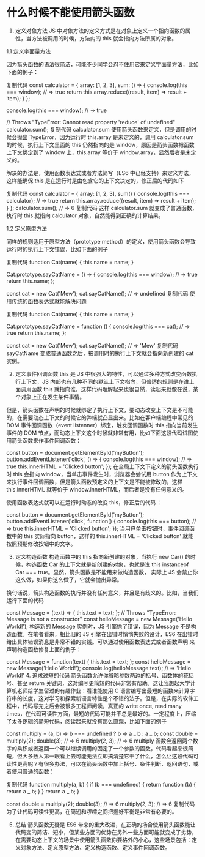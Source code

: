 # 什么时候不能使用箭头函数

1. 定义对象方法
   JS 中对象方法的定义方式是在对象上定义一个指向函数的属性，当方法被调用的时候，方法内的 this 就会指向方法所属的对象。

1.1 定义字面量方法

因为箭头函数的语法很简洁，可能不少同学会忍不住用它来定义字面量方法，比如下面的例子：

复制代码
const calculator = {
array: [1, 2, 3],
sum: () => {
console.log(this === window); // => true
return this.array.reduce((result, item) => result + item);
}
};

console.log(this === window); // => true

// Throws "TypeError: Cannot read property 'reduce' of undefined"
calculator.sum();
复制代码
calculator.sum 使用箭头函数来定义，但是调用的时候会抛出 TypeError，因为运行时 this.array 是未定义的，调用 calculator.sum 的时候，执行上下文里面的 this 仍然指向的是 window，原因是箭头函数把函数上下文绑定到了 window 上，this.array 等价于 window.array，显然后者是未定义的。

解决的办法是，使用函数表达式或者方法简写（ES6 中已经支持）来定义方法，这样能确保 this 是在运行时是由包含它的上下文决定的，修正后的代码如下

复制代码
const calculator = {
array: [1, 2, 3],
sum() {
console.log(this === calculator); // => true
return this.array.reduce((result, item) => result + item);
}
};
calculator.sum(); // => 6
复制代码
这样 calculator.sum 就变成了普通函数，执行时 this 就指向 calculator 对象，自然能得到正确的计算结果。

1.2 定义原型方法

同样的规则适用于原型方法（prototype method）的定义，使用箭头函数会导致运行时的执行上下文错误，比如下面的例子

复制代码
function Cat(name) {
this.name = name;
}

Cat.prototype.sayCatName = () => {
console.log(this === window); // => true
return this.name;
};

const cat = new Cat('Mew');
cat.sayCatName(); // => undefined
复制代码
使用传统的函数表达式就能解决问题

复制代码
function Cat(name) {
this.name = name;
}

Cat.prototype.sayCatName = function () {
console.log(this === cat); // => true
return this.name;
};

const cat = new Cat('Mew');
cat.sayCatName(); // => 'Mew'
复制代码
sayCatName 变成普通函数之后，被调用时的执行上下文就会指向新创建的 cat 实例。

2. 定义事件回调函数
   this 是 JS 中很强大的特性，可以通过多种方式改变函数执行上下文，JS 内部也有几种不同的默认上下文指向，但普适的规则是在谁上面调用函数 this 就指向谁，这样代码理解起来也很自然，读起来就像在说，某个对象上正在发生某件事情。

但是，箭头函数在声明的时候就绑定了执行上下文，要动态改变上下文是不可能的，在需要动态上下文的时候它的弊端就凸显出来。比如在客户端编程中常见的 DOM 事件回调函数（event listenner）绑定，触发回调函数时 this 指向当前发生事件的 DOM 节点，而动态上下文这个时候就非常有用，比如下面这段代码试图使用箭头函数来作事件回调函数：

const button = document.getElementById('myButton');
button.addEventListener('click', () => {
console.log(this === window); // => true
this.innerHTML = 'Clicked button';
});
在全局上下文下定义的箭头函数执行时 this 会指向 window，当单击事件发生时，浏览器会尝试用 button 作为上下文来执行事件回调函数，但是箭头函数预定义的上下文是不能被修改的，这样 this.innerHTML 就等价于 window.innerHTML，而后者是没有任何意义的。

使用函数表达式就可以在运行时动态的改变 this，修正后的代码 ：

const button = document.getElementById('myButton');
button.addEventListener('click', function() {
console.log(this === button); // => true
this.innerHTML = 'Clicked button';
});
当用户单击按钮时，事件回调函数中的 this 实际指向 button，这样的 this.innerHTML = 'Clicked button' 就能按照预期修改按钮中的文字。

3. 定义构造函数
   构造函数中的 this 指向新创建的对象，当执行 new Car() 的时候，构造函数 Car 的上下文就是新创建的对象，也就是说 this instanceof Car === true。显然，箭头函数是不能用来做构造函数， 实际上 JS 会禁止你这么做，如果你这么做了，它就会抛出异常。

换句话说，箭头构造函数的执行并没有任何意义，并且是有歧义的。比如，当我们运行下面的代码

const Message = (text) => {
this.text = text;
};
// Throws "TypeError: Message is not a constructor"
const helloMessage = new Message('Hello World!');
构造新的 Message 实例时，JS 引擎抛了错误，因为 Message 不是构造函数。在笔者看来，相比旧的 JS 引擎在出错时悄悄失败的设计，ES6 在出错时给出具体错误消息是非常不错的实践。可以通过使用函数表达式或者函数声明 来声明构造函数修复上面的例子：

const Message = function(text) {
this.text = text;
};
const helloMessage = new Message('Hello World!');
console.log(helloMessage.text); // => 'Hello World!' 4. 追求过短的代码
箭头函数允许你省略参数两边的括号、函数体的花括号、甚至 return 关键词，这对编写更简短的代码非常有帮助。这让我想起大学计算机老师给学生留过的有趣作业：看谁能使用 C 语言编写出最短的函数来计算字符串的长度，这对学习和探索新语言特性是个不错的法子。但是，在实际的软件工程中，代码写完之后会被很多工程师阅读，真正的 write once, read many times，在代码可读性方面，最短的代码可能并不总是最好的。一定程度上，压缩了太多逻辑的简短代码，阅读起来就没有那么直观，比如下面的例子

const multiply = (a, b) => b === undefined ? b => a _ b : a _ b;
const double = multiply(2);
double(3); // => 6
multiply(2, 3); // => 6
multiply 函数会返回两个数字的乘积或者返回一个可以继续调用的固定了一个参数的函数。代码看起来很简短，但大多数人第一眼看上去可能无法立即搞清楚它干了什么，怎么让这段代码可读性更高呢？有很多办法，可以在箭头函数中加上括号、条件判断、返回语句，或者使用普通的函数：

复制代码
function multiply(a, b) {
if (b === undefined) {
return function (b) {
return a _ b;
}
}
return a _ b;
}

const double = multiply(2);
double(3); // => 6
multiply(2, 3); // => 6
复制代码
为了让代码可读性更高，在简短和啰嗦之间把握好平衡是非常有必要的。

5. 总结
   箭头函数无疑是 ES6 带来的重大改进，在正确的场合使用箭头函数能让代码变的简洁、短小，但某些方面的优势在另外一些方面可能就变成了劣势，在需要动态上下文的场景中使用箭头函数你要格外的小心，这些场景包括：定义对象方法、定义原型方法、定义构造函数、定义事件回调函数。
